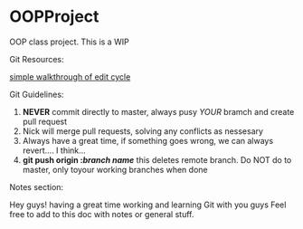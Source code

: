 # OOPProject

OOP class project. This is a WIP

Git Resources:

[simple walkthrough of edit cycle](http://dont-be-afraid-to-commit.readthedocs.io/en/latest/git/commandlinegit.html)

Git Guidelines:

1. **NEVER** commit directly to master, always pusy *YOUR* bramch and create pull request
2. Nick will merge pull requests, solving any conflicts as nessesary
3. Always have a great time, if something goes wrong, we can always revert.... I think...
4. **git push origin :*branch name*** this deletes remote branch. Do NOT do to master, only toyour working branches when done
	

Notes section:

Hey guys! having a great time working and learning Git with you guys
Feel free to add to this doc with notes or general stuff. 
